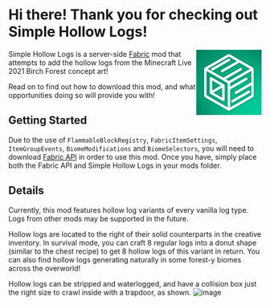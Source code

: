 # Hi there! Thank you for checking out Simple Hollow Logs!
<img align="right" width="130" src="src/main/resources/assets/axialeaa/simple-hollow-logs.png">

Simple Hollow Logs is a server-side [Fabric](https://fabricmc.net) mod that attempts to add the hollow logs from the Minecraft Live 2021 Birch Forest concept art!

Read on to find out how to download this mod, and what opportunities doing so will provide you with!

## Getting Started
Due to the use of `FlammableBlockRegistry`, `FabricItemSettings`, `ItemGroupEvents`, `BiomeModifications` and `BiomeSelectors`, you will need to download [Fabric API](https://github.com/FabricMC/fabric) in order to use this mod. Once you have, simply place both the Fabric API and Simple Hollow Logs in your mods folder.

## Details
Currently, this mod features hollow log variants of every vanilla log type. Logs from other mods may be supported in the future.

Hollow logs are located to the right of their solid counterparts in the creative inventory. In survival mode, you can craft 8 regular logs into a donut shape (similar to the chest recipe) to get 8 hollow logs of this variant in return. You can also find hollow logs generating naturally in some forest-y biomes across the overworld!

Hollow logs can be stripped and waterlogged, and have a collision box just the right size to crawl inside with a trapdoor, as shown.
![image](https://github.com/axialeaa/SimpleHollowLogs/assets/116074698/de7ecbab-e1d5-45d3-9f47-e50db44c1c8d)
